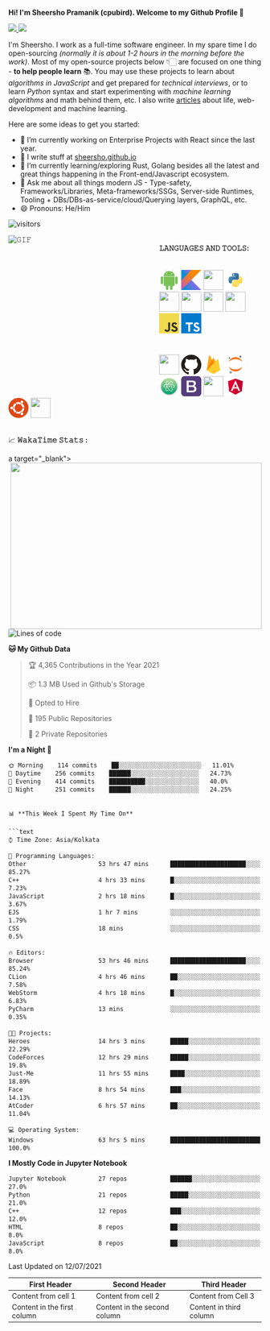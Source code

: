 **Hi! I'm Sheersho Pramanik (cpubird). Welcome to my Github Profile 👋**

<a href="https://github.com/sheersho">
  <img height="225" src="https://github-readme-stats.vercel.app/api?username=sheersho&show_icons=true&theme=dark&include_all_commits=true&count_private=true"/>
  <img height="225" src="https://github-readme-stats.vercel.app/api/top-langs/?username=sheersho&theme=dark"/>
</a>

I'm Sheersho. I work as a full-time software engineer. In my spare time I do open-sourcing _(normally it is about 1-2 hours in the morning before the work)_. Most of my open-source projects below 👇🏻 are focused on one thing -  **to help people learn** 📚. You may use these projects to learn about _algorithms in JavaScript_ and get prepared for _technical interviews_, or to learn _Python_ syntax and start experimenting with _machine learning algorithms_ and math behind them, etc. I also write [articles](https://dev.to/sheersho) about life, web-development and machine learning.

Here are some ideas to get you started:
- 🔭 I’m currently working on Enterprise Projects with React since the last year.
- 📝 I write stuff at [sheersho.github.io](https://sheersho.github.io)
- 🌱 I’m currently learning/exploring Rust, Golang besides all the latest and great things happening in the Front-end/Javascript ecosystem.
- 💬 Ask me about all things modern JS - Type-safety, Frameworks/Libraries, Meta-frameworks/SSGs, Server-side Runtimes, Tooling + DBs/DBs-as-service/cloud/Querying layers, GraphQL, etc.
- 😄 Pronouns: He/Him




![visitors](https://img.shields.io/badge/dynamic/json?color=informational&label=visitor%20count&query=value&url=https://api.countapi.xyz/hit/sheersho.sheersho/readme)

<a target="_blank"><img align="left" height="300" width="300" alt="𝙶𝙸𝙵" src="https://github.com/JayantGoel001/JayantGoel001/blob/master/GIF/github.gif"></a>
<br/>
**𝙻𝙰𝙽𝙶𝚄𝙰𝙶𝙴𝚂 𝙰𝙽𝙳 𝚃𝙾𝙾𝙻𝚂:**  
<br/>
<br/>
<code><img height="40" width="40" src="https://raw.githubusercontent.com/github/explore/80688e429a7d4ef2fca1e82350fe8e3517d3494d/topics/android/android.png"></code>
<code><img height="40" width="40" src="https://raw.githubusercontent.com/github/explore/80688e429a7d4ef2fca1e82350fe8e3517d3494d/topics/kotlin/kotlin.png"></code>
<code><img height="40" width="40" src="https://images.vexels.com/media/users/3/166401/isolated/preview/b82aa7ac3f736dd78570dd3fa3fa9e24-java-programming-language-icon-by-vexels.png"></code>
<code><img height="40" width="40" src="https://raw.githubusercontent.com/github/explore/80688e429a7d4ef2fca1e82350fe8e3517d3494d/topics/python/python.png"></code>
<code><img height="40" width="40" src="https://www.naveedashfaq.me/img/c++.png"></code>
<code><img height="40" width="40" src="https://cdn.iconscout.com/icon/free/png-512/c-programming-569564.png"></code>
<code><img height="40" width="40" src="https://www.flaticon.com/svg/static/icons/svg/1216/1216733.svg"></code>
<code><img height="40" width="40" src="https://cdn.iconscout.com/icon/free/png-256/css-131-722685.png"></code>
<code><img height="40" width="40" src="https://raw.githubusercontent.com/github/explore/80688e429a7d4ef2fca1e82350fe8e3517d3494d/topics/javascript/javascript.png"></code>
<code><img height="40" width="40" src="https://raw.githubusercontent.com/github/explore/80688e429a7d4ef2fca1e82350fe8e3517d3494d/topics/typescript/typescript.png"></code>
#
<code><img height="40" width="40" src="https://upload.wikimedia.org/wikipedia/commons/thumb/3/3f/Git_icon.svg/1024px-Git_icon.svg.png"></code>
<code><img height="40" width="40" src="https://raw.githubusercontent.com/github/explore/80688e429a7d4ef2fca1e82350fe8e3517d3494d/topics/github-api/github-api.png"></code>
<code><img height="40" width="40" src="https://raw.githubusercontent.com/github/explore/80688e429a7d4ef2fca1e82350fe8e3517d3494d/topics/firebase/firebase.png"></code>
<code><img height="40" width="40" src="https://raw.githubusercontent.com/github/explore/80688e429a7d4ef2fca1e82350fe8e3517d3494d/topics/jupyter-notebook/jupyter-notebook.png"></code>
<code><img height="40" width="40" src="https://raw.githubusercontent.com/github/explore/80688e429a7d4ef2fca1e82350fe8e3517d3494d/topics/atom/atom.png"></code>
<code><img height="40" width="40" src="https://raw.githubusercontent.com/github/explore/80688e429a7d4ef2fca1e82350fe8e3517d3494d/topics/bootstrap/bootstrap.png"></code>
<code><img height="40" width="40" src="https://encrypted-tbn0.gstatic.com/images?q=tbn:ANd9GcRT1PKsfJXnxOqnTRiIZ8VcdJDYBXD-qZnnpw&usqp=CAU"></code>
<code><img height="40" width="40" src="https://raw.githubusercontent.com/github/explore/80688e429a7d4ef2fca1e82350fe8e3517d3494d/topics/angular/angular.png"></code>
<code><img height="40" width="40" src="https://raw.githubusercontent.com/github/explore/80688e429a7d4ef2fca1e82350fe8e3517d3494d/topics/ubuntu/ubuntu.png"></code>
<code><img height="40" width="40" src="https://cdn.iconscout.com/icon/free/png-512/mongodb-3-1175138.png"></code>

<br/>

<summary>
  <g-emoji class="g-emoji" alias="chart_with_upwards_trend" fallback-src="https://github.githubassets.com/images/icons/emoji/unicode/1f4c8.png">📈</g-emoji>
  <strong>𝚆𝚊𝚔𝚊𝚃𝚒𝚖𝚎 𝚂𝚝𝚊𝚝𝚜 : </strong>
</summary>

a target="_blank">
  <img align="right" height="330px" width="500px" src="https://wakatime.com/share/@JayantGoel001/d757c83d-c3a9-424e-86f1-ce88190c9840.svg" >
</a>

<br>
<br>

<!--START_SECTION:waka-->
![Lines of code](https://img.shields.io/badge/From%20Hello%20World%20I%27ve%20Written-1.1%20million%20lines%20of%20code-blue)

**🐱 My Github Data** 

> 🏆 4,365 Contributions in the Year 2021
 > 
> 📦 1.3 MB Used in Github's Storage 
 > 
> 💼 Opted to Hire
 > 
> 📜 195 Public Repositories 
 > 
> 🔑 2 Private Repositories  
 > 
**I'm a Night 🦉** 

```text
🌞 Morning    114 commits    ██░░░░░░░░░░░░░░░░░░░░░░░   11.01% 
🌆 Daytime    256 commits    ██████░░░░░░░░░░░░░░░░░░░   24.73% 
🌃 Evening    414 commits    ██████████░░░░░░░░░░░░░░░   40.0% 
🌙 Night      251 commits    ██████░░░░░░░░░░░░░░░░░░░   24.25%


📊 **This Week I Spent My Time On** 

```text
⌚︎ Time Zone: Asia/Kolkata

💬 Programming Languages: 
Other                    53 hrs 47 mins      █████████████████████░░░░   85.27% 
C++                      4 hrs 33 mins       █░░░░░░░░░░░░░░░░░░░░░░░░   7.23% 
JavaScript               2 hrs 18 mins       █░░░░░░░░░░░░░░░░░░░░░░░░   3.67% 
EJS                      1 hr 7 mins         ░░░░░░░░░░░░░░░░░░░░░░░░░   1.79% 
CSS                      18 mins             ░░░░░░░░░░░░░░░░░░░░░░░░░   0.5%

🔥 Editors: 
Browser                  53 hrs 46 mins      █████████████████████░░░░   85.24% 
CLion                    4 hrs 46 mins       ██░░░░░░░░░░░░░░░░░░░░░░░   7.58% 
WebStorm                 4 hrs 18 mins       █░░░░░░░░░░░░░░░░░░░░░░░░   6.83% 
PyCharm                  13 mins             ░░░░░░░░░░░░░░░░░░░░░░░░░   0.35%

🐱‍💻 Projects: 
Heroes                   14 hrs 3 mins       █████░░░░░░░░░░░░░░░░░░░░   22.29% 
CodeForces               12 hrs 29 mins      █████░░░░░░░░░░░░░░░░░░░░   19.8% 
Just-Me                  11 hrs 55 mins      ████░░░░░░░░░░░░░░░░░░░░░   18.89% 
Face                     8 hrs 54 mins       ███░░░░░░░░░░░░░░░░░░░░░░   14.13% 
AtCoder                  6 hrs 57 mins       ██░░░░░░░░░░░░░░░░░░░░░░░   11.04%

💻 Operating System: 
Windows                  63 hrs 5 mins       █████████████████████████   100.0%

```

**I Mostly Code in Jupyter Notebook** 

```text
Jupyter Notebook         27 repos            ██████░░░░░░░░░░░░░░░░░░░   27.0% 
Python                   21 repos            █████░░░░░░░░░░░░░░░░░░░░   21.0% 
C++                      12 repos            ███░░░░░░░░░░░░░░░░░░░░░░   12.0% 
HTML                     8 repos             ██░░░░░░░░░░░░░░░░░░░░░░░   8.0% 
JavaScript               8 repos             ██░░░░░░░░░░░░░░░░░░░░░░░   8.0%

```



 Last Updated on 12/07/2021
<!--END_SECTION:waka-->

First Header | Second Header | Third Header
------------ | ------------- | ------------
Content from cell 1 | Content from cell 2 | Content from Cell 3
Content in the first column | Content in the second column | Content in third column
